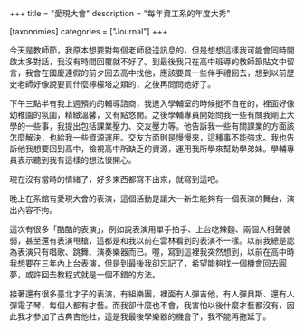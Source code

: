 +++
title = "愛現大會"
description = "每年資工系的年度大秀"

[taxonomies]
categories = ["Journal"]
+++

今天是教師節，我原本想要對每個老師發送訊息的，但是想想這樣我可能會同時開啟太多對話，我沒有時間回覆就不好了。到最後我只在高中班導的教師節貼文中留言，我會在國慶連假的前夕回去高中找他，應該要買一些伴手禮回去，想到以前歷史老師好像說要買什麼檸檬塔之類的，之後再問問她好了。

下午三點半有我上週預約的輔導諮商，我進入學輔室的時候挺不自在的，裡面好像幼稚園的氛圍，精緻溫馨，又有點悠閒。之後學輔專員開始問我一些有關我剛上大學的一些事，我提出包括課業壓力、交友壓力等。他告訴我一些有關課業的方面該怎麼解決，也給我一些資源運用。交友方面則是慢慢來，這種事不能強求。我也告訴他我想要回到高中，檢視高中所缺乏的資源，運用我所學來幫助學弟妹。學輔專員表示聽到我有這樣的想法很開心。

現在沒有當時的情緒了，好多東西都寫不出來，就寫到這吧。

晚上在系館有愛現大會的表演，這個活動是讓大一新生能夠有一個表演的舞台，演出內容不拘。

這次有很多「酷酷的表演」，例如說表演用單手拍手、上台吃辣麵、兩個人相聲裝弱，甚至還有表演甩槍，這都是和我以前在雲林看到的表演不一樣。以前我總是認為表演只有唱歌、跳舞、演奏樂器而已。喔，寫到這裡我突然想到，以前在高中時我想要在三年內上台表演，但是到最後我卻忘記了，希望能夠找一個機會回去圓夢，或許回去教程式就是一個不錯的方法。

接著還有很多臺北才子的表演，有組樂團，裡面有人彈吉他，有人彈貝斯、還有人彈電子琴，每個人都有才藝。而我卻什麼也不會，我害怕以後什麼才藝都沒有，因此我才參加了古典吉他社，這是我最後學樂器的機會了，我不能再拖延了。
